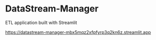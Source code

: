 # DataStream-Manager
ETL application built with Streamlit



https://datastream-manager-mbx5mqz2xfpfyrp3q2kn6z.streamlit.app
